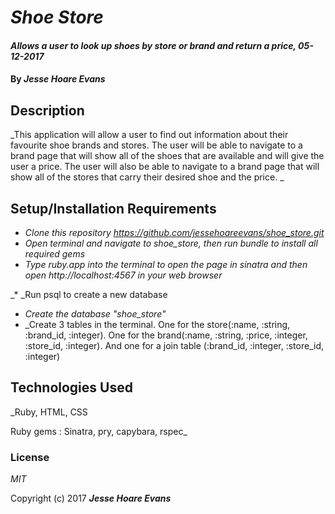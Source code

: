 # _Shoe Store_

#### _Allows a user to look up shoes by store or brand and return a price, 05-12-2017_

#### By _Jesse Hoare Evans_

## Description

_This application will allow a user to find out information about their favourite shoe brands and stores. The user will be able to navigate to a brand page that will show all of the shoes that are available and will give the user a price. The user will also be able to navigate to a brand page that will show all of the stores that carry their desired shoe and the price. _

## Setup/Installation Requirements

* _Clone this repository https://github.com/jessehoareevans/shoe_store.git_
* _Open terminal and navigate to shoe_store, then run bundle to install all required gems_
* _Type ruby.app into the terminal to open the page in sinatra and then open http://localhost:4567 in your web browser_

_* _Run psql to create a new database
* _Create the database "shoe_store"_
* _Create 3 tables in the terminal. One for the store(:name, :string, :brand_id, :integer). One for the brand(:name, :string, :price, :integer, :store_id, :integer). And one for a join table (:brand_id, :integer, :store_id, :integer)

## Technologies Used

_Ruby, HTML, CSS

Ruby gems : Sinatra, pry, capybara, rspec_

### License

*MIT*

Copyright (c) 2017 **_Jesse Hoare Evans_**
